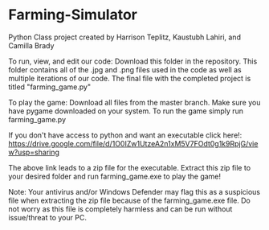 # Farming-Simulator

Python Class project created by Harrison Teplitz, Kaustubh Lahiri, and Camilla Brady

To run, view, and edit our code: Download this folder in the repository. This folder contains all of the .jpg and .png files used in the code as well as multiple iterations of our code. The final file with the completed project is titled "farming_game.py"

To play the game: Download all files from the master branch. Make sure you have pygame downloaded on your system. To run the game simply run farming_game.py

If you don't have access to python and want an executable click here!:
https://drive.google.com/file/d/1O0IZw1UtzeA2n1xM5V7FOdt0g1k9RpjG/view?usp=sharing

The above link leads to a zip file for the executable. Extract this zip file to your desired folder and run farming_game.exe to play the game!

Note: Your antivirus and/or Windows Defender may flag this as a suspicious file when extracting the zip file because of the farming_game.exe file. Do not worry as this file is completely harmless and can be run without issue/threat to your PC.
